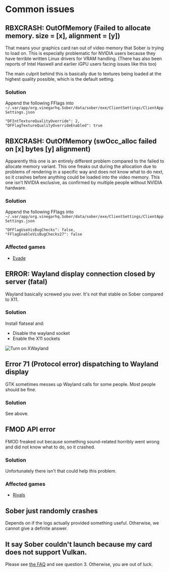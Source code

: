 # Common issues

## RBXCRASH: OutOfMemory (Failed to allocate memory. size = [x], alignment = [y])

That means your graphics card ran out of video memory that Sober is trying to load on. This is especially problematic for NVIDIA users because they have terrible written Linux drivers for VRAM handling. (There has also been reports of Intel Haswell and earlier iGPU users facing issues like this too)

The main culprit behind this is basically due to textures being loaded at the highest quality possible, which is the default setting.

### Solution
Append the following FFlags into `~/.var/app/org.vinegarhq.Sober/data/sober/exe/ClientSettings/ClientAppSettings.json`

```
"DFIntTextureQualityOverride": 2,
"DFFlagTextureQualityOverrideEnabled": true
```

## RBXCRASH: OutOfMemory (swOcc_alloc failed on [x] bytes [y] alignment)
Apparently this one is an entirely different problem compared to the failed to allocate memory variant. This one freaks out during the allocation due to problems of rendering in a specific way and does not know what to do next, so it crashes before anything could be loaded into the video memory. This one isn’t NVIDIA exclusive, as confirmed by multiple people without NVIDIA hardware.

### Solution
Append the following FFlags into `~/.var/app/org.vinegarhq.Sober/data/sober/exe/ClientSettings/ClientAppSettings.json`

```
"DFFlagUseVisBugChecks": false,
"FFlagEnableVisBugChecks27": false
```

### Affected games
- [Evade](https://www.roblox.com/games/9872472334)

## ERROR: Wayland display connection closed by server (fatal)
Wayland basically screwed you over. It's not that stable on Sober compared to X11.

### Solution
Install flatseal and:
- Disable the wayland socket
- Enable the X11 sockets

![Turn on XWayland](../images/xwaylandforever.png)

## Error 71 (Protocol error) dispatching to Wayland display
GTK sometimes messes up Wayland calls for some people. Most people should be fine.

### Solution
See above.

## FMOD API error
FMOD freaked out because something sound-related horribly went wrong and did not know what to do, so it crashed.

### Solution
Unfortunately there isn't that could help this problem.

### Affected games
- [Rivals](https://www.roblox.com/games/17625359962)

## Sober just randomly crashes
Depends on if the logs actually provided something useful. Otherwise, we cannot give a definite answer.

## It say Sober couldn't launch because my card does not support Vulkan.
Please see [the FAQ](https://soberdocs.github.io/docs/FAQ.html) and see question 3. Otherwise, you are out of luck.